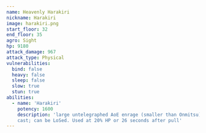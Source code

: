 ```yaml
---
name: Heavenly Harakiri
nickname: Harakiri
image: harakiri.png
start_floor: 32
end_floor: 35
agro: Sight
hp: 9180
attack_damage: 967
attack_type: Physical
vulnerabilities:
  bind: false
  heavy: false
  sleep: false
  slow: true
  stun: true
abilities:
  - name: 'Harakiri'
    potency: 1600
    description: 'large untelegraphed AoE enrage (smaller than Onmitsu); long
    cast; can be LoSed. Used at 20% HP or 26 seconds after pull'
---
```

